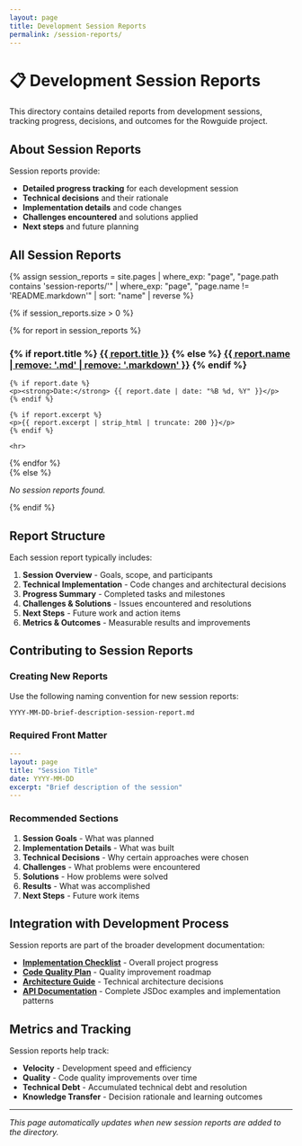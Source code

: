 ```yaml
---
layout: page
title: Development Session Reports
permalink: /session-reports/
---
```


# 📋 Development Session Reports

This directory contains detailed reports from development sessions, tracking progress, decisions, and outcomes for the Rowguide project.

## About Session Reports

Session reports provide:
- **Detailed progress tracking** for each development session
- **Technical decisions** and their rationale
- **Implementation details** and code changes
- **Challenges encountered** and solutions applied
- **Next steps** and future planning

## All Session Reports

{% assign session_reports = site.pages | where_exp: "page", "page.path contains 'session-reports/'" | where_exp: "page", "page.name != 'README.markdown'" | sort: "name" | reverse %}

{% if session_reports.size > 0 %}
<div class="session-reports-list">
{% for report in session_reports %}
  <div class="session-report-item">
    <h3>
      {% if report.title %}
        <a href="{{ report.url | relative_url }}">{{ report.title }}</a>
      {% else %}
        <a href="{{ report.url | relative_url }}">{{ report.name | remove: '.md' | remove: '.markdown' }}</a>
      {% endif %}
    </h3>

    {% if report.date %}
    <p><strong>Date:</strong> {{ report.date | date: "%B %d, %Y" }}</p>
    {% endif %}

    {% if report.excerpt %}
    <p>{{ report.excerpt | strip_html | truncate: 200 }}</p>
    {% endif %}

    <hr>
  </div>
{% endfor %}
</div>
{% else %}
<p><em>No session reports found.</em></p>
{% endif %}

## Report Structure

Each session report typically includes:

1. **Session Overview** - Goals, scope, and participants
2. **Technical Implementation** - Code changes and architectural decisions
3. **Progress Summary** - Completed tasks and milestones
4. **Challenges & Solutions** - Issues encountered and resolutions
5. **Next Steps** - Future work and action items
6. **Metrics & Outcomes** - Measurable results and improvements

## Contributing to Session Reports

### Creating New Reports

Use the following naming convention for new session reports:
```
YYYY-MM-DD-brief-description-session-report.md
```

### Required Front Matter

```yaml
---
layout: page
title: "Session Title"
date: YYYY-MM-DD
excerpt: "Brief description of the session"
---
```

### Recommended Sections

1. **Session Goals** - What was planned
2. **Implementation Details** - What was built
3. **Technical Decisions** - Why certain approaches were chosen
4. **Challenges** - What problems were encountered
5. **Solutions** - How problems were solved
6. **Results** - What was accomplished
7. **Next Steps** - Future work items

## Integration with Development Process

Session reports are part of the broader development documentation:

- **[Implementation Checklist](../implementation-checklist.markdown)** - Overall project progress
- **[Code Quality Plan](../code-quality-improvement-plan.markdown)** - Quality improvement roadmap
- **[Architecture Guide](../architecture/)** - Technical architecture decisions
- **[API Documentation](../api/)** - Complete JSDoc examples and implementation patterns

## Metrics and Tracking

Session reports help track:
- **Velocity** - Development speed and efficiency
- **Quality** - Code quality improvements over time
- **Technical Debt** - Accumulated technical debt and resolution
- **Knowledge Transfer** - Decision rationale and learning outcomes

---

_This page automatically updates when new session reports are added to the directory._

